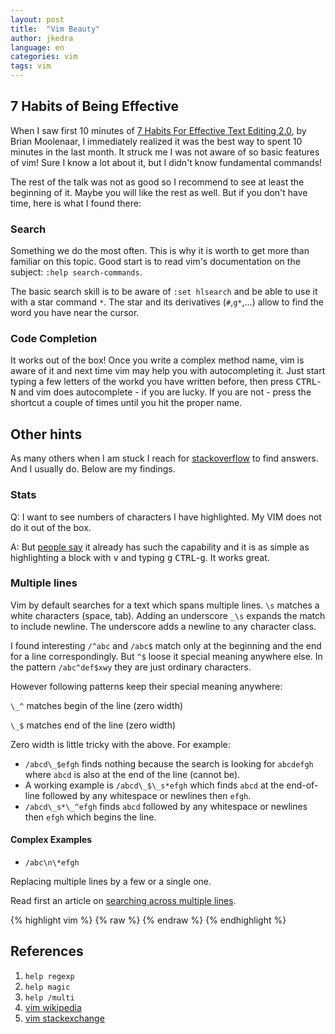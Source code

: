 ```yaml
---
layout: post
title:  "Vim Beauty"
author: jkedra
language: en
categories: vim
tags: vim
---
```



## 7 Habits of Being Effective
When I saw first 10 minutes of [7 Habits For Effective Text Editing 2.0],
by Brian Moolenaar, I immediately realized it was the best way to
spent 10 minutes in the last month. It struck me I was not aware
of so basic features of vim!
Sure I know a lot about it, but I didn't know fundamental commands!

The rest of the talk was not as good so I recommend to see at least
the beginning of it. Maybe you will like the rest as well. 
But if you don't have time, here is what I found there:

### Search
Something we do the most often. This is why it is worth to get
more than familiar on this topic. Good start is to read vim's documentation
on the subject: `:help search-commands`.

The basic search skill is to be aware of `:set hlsearch` and be able to
use it with a star command `*`. The star and its derivatives (`#`,`g*`,...)
allow to find the word you have near the cursor.

### Code Completion
It works out of the box! Once you write a complex method name,
vim is aware of it and next time vim may help you with autocompleting it.
Just start typing a few letters of the workd you have written before,
then press <kbd>CTRL</kbd>-<kbd>N</kbd>
and vim does autocomplete - if you are lucky. If you are not - press the
shortcut a couple of times until you hit the proper name.

## Other hints
As many others when I am stuck I reach for [stackoverflow](stackoverflow.com)
to find answers. And I usually do. Below are my findings.

### Stats
Q: I want to see numbers of characters I have highlighted.
My VIM does not do it out of the box.

A: But [people say](http://superuser.com/questions/289264/count-highlighted-string-length-in-vim)
it already has such the capability and it is as simple as
highlighting a block with <kbd>v</kbd> and typing
<kbd>g</kbd> <kbd>CTRL</kbd>-<kbd>g</kbd>.
It works great.

### Multiple lines

Vim by default searches for a text which spans multiple lines.
`\s` matches a white characters (space, tab). Adding an underscore `_\s`
expands the match to include newline. The underscore adds a newline to any
character class.

I found interesting `/^abc` and `/abc$` match only at the beginning
and the end for a line correspondingly. But `^$` loose it special meaning
anywhere else. In the pattern `/abc^def$xwy` they are just ordinary characters.

However following patterns keep their special meaning anywhere:

`\_^` matches begin of the line (zero width)

`\_$` matches end of the line (zero width)

Zero width is little tricky with the above. For example:

* `/abcd\_$efgh` finds nothing because the search is looking for
  `abcdefgh` where `abcd` is also at the end of the line (cannot be).
* A working example is `/abcd\_$\_s*efgh` which finds `abcd`
  at the end-of-line followed by any whitespace or newlines then `efgh`.
* `/abcd\_s*\_^efgh` finds `abcd` followed by any whitespace or newlines
  then `efgh` which begins the line.

#### Complex Examples

* `/abc\n\*efgh` 


Replacing multiple lines by a few or a single one.

Read first an article on [searching across multiple lines][multiline].

{% highlight vim %}
{% raw %}
{% endraw %}
{% endhighlight %}

## References

1. `help regexp`
2. `help magic`
3. `help /multi`
4. [vim wikipedia]
5. [vim stackexchange]

[vim wikipedia]:      we:Vim_(text_editor)
[vim stackexchange]: https://vi.stackexchange.com/
[7 Habits For Effective Text Editing 2.0]: https://www.youtube.com/watch?v=p6K4iIMlouI
[multiline]: https://vim.fandom.com/wiki/Search_across_multiple_lines

